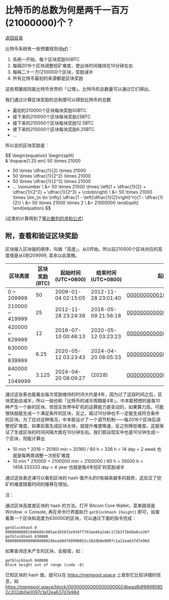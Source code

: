 # 比特币的总数为何是两千一百万(21000000)个？

[返回目录](../index.md)

比特币系统有一些预置规则([Ref](https://en.bitcoin.it/wiki/Protocol_rules))：

1. 系统一开始，每个区块奖励50BTC
2. 每隔2016个区块调整挖矿难度，使出块时间维持在10分钟左右
3. 每隔二十一万(210000)个区块，奖励减半
4. 所有比特币最初的来源都是区块奖励

这些预置规则是比特币世界的「公理」，比特币的总数量可以通过它们得出。

我们通过计算区块奖励的总和便可以得到比特币的总数

- 最初的210000个区块每块奖励50BTC
- 接下来的210000个区块每块奖励25BTC
- 接下来的210000个区块每块奖励12.5BTC
- 接下来的210000个区块每块奖励6.25BTC
- ...

所以总的区块奖励是：

$$
\begin{equation}
    \begin{split}  
& \hspace{1.25 em} 50 \times 21000
+ 50 \times \dfrac{1}{2} \times 21000
+ 50 \times \dfrac{1}{2^2} \times 21000
+ 50 \times \dfrac{1}{2^3} \times 21000
+ ... \nonumber \\
&= 50 \times 21000 \times \left(1 + \dfrac{1}{2} + \dfrac{1}{2^2} + \dfrac{1}{2^3} + \cdots\right) \\
&= 50 \times 21000 \times \lim_{n \to \infty} \dfrac{1 - \left(\dfrac{1}{2}\right)^n}{1 - \dfrac{1}{2}} \\
&= 50 \times 21000 \times 2 \\
&= 21000000
    \end{split}
\end{equation}
$$

(这里的计算用到了[等比数列的求和公式](../../maths/Sum_formula_for_a_geometric_series.md))

## 附，查看和验证区块奖励

区块接入区块链的顺序，叫做「高度」，从0开始。所以前210000个区块对应的高度值是从0到209999, 其余以此类推。

| 区块高度         | 区块奖励(BTC) | 起始时间(UTC+0800)  |   结束时间(UTC+0800)  | 起始区块 | 结束区块 |
|------------------|---------------|----------|----------|-----------------------------------------------|------------------|
| 0 ~ 209999       | 50            | 2009-01-04 02:15:05 | 2012-11-28 23:01:40 | [000000000019d6689c085a...6f](https://mempool.space/block/000000000019d6689c085ae165831e934ff763ae46a2a6c172b3f1b60a8ce26f) | [00000000000000f3819164...e1](https://mempool.space/block/00000000000000f3819164645360294b5dee7f2e846001ac9f41a70b7a9a3de1) |
| 210000 ~ 419999  | 25            | 2012-11-28 23:24:38 | 2016-05-09 21:56:18 | [000000000000048b95347e...2e](https://mempool.space/block/000000000000048b95347e83192f69cf0366076336c639f9b7228e9ba171342e) | [0000000000000000036f6f...ab](https://mempool.space/block/0000000000000000036f6fc4b804b05a6b79b2d5eb84cfef4674de2ef1eb83ab) |
| 420000 ~ 629999  | 12            | 2016-07-10 00:46:13 | 2020-05-12 03:23:23 | [000000000000000002cce8...a1](https://mempool.space/block/000000000000000002cce816c0ab2c5c269cb081896b7dcb34b8422d6b74ffa1) | [0000000000000000000d65...1e](https://mempool.space/block/0000000000000000000d656be18bb095db1b23bd797266b0ac3ba720b1962b1e) |
| 630000 ~ 839999  | 6.25          | 2020-05-12 03:23:43 | 2024-04-20 08:05:33 | [000000000000000000024b...6d](https://mempool.space/block/000000000000000000024bead8df69990852c202db0e0097c1a12ea637d7e96d) | [0000000000000000000172...ab](https://mempool.space/block/0000000000000000000172014ba58d66455762add0512355ad651207918494ab) |
| 840000 ~ 1049999 | 3.125         | 2024-04-20 08:09:27 |  (2028)             | [0000000000000000000320...a5](https://mempool.space/block/0000000000000000000320283a032748cef8227873ff4872689bf23f1cda83a5) | |


通过这张表也能看出每次奖励维持的时间大约是4年，因为过了这段时间之后，区块奖励会减半，所以一般也称「比特币的减半周期是4年」。中本聪预想的是每10种产生一个新的区块，但现实世界中矿机的运算能力是变动的，如果算力高，可能很快就能生成一个满足条件的区块，反之，超过10分钟也不一定能生成符合条件的区块。为了应对这种情况，中本聪设计了一个调节机制——每2016个区块后调整挖矿难度，如果前面生成区块太快，就提升难度降速，反之则降低难度。这就保证了生成区块的时间间隔大致在10分钟左右。我们假设现实中也是10分钟生成一个区块，则能计算出

- 10 min * 2016 = 20160 min = 20160 / 60 h = 336 h = 14 day = 2 week 也就是每两周调整一次挖矿难度
- 10 min * 210000 = 2100000 min = 2100000 / 60 h = 35000 h = 1458.333333 day = 4 year 也就是每4年挖矿的奖励减半

通过这张表还课可以看到区块的 hash 值开头的0有越来越多的趋势，这反应了挖矿的难度随着时间的推移在增加。

注：

通过区块高度查区块的 hash 的方法。打开 Bitcoin Core Wallet，菜单路径是 Window -> Console, 再在命令行界面执行 `getblockhash {height}` 即可，如查看第一个区块和高度为630000的区块，可以通过下面的指令完成：

```plaintext
getblockhash 0
000000000019d6689c085ae165831e934ff763ae46a2a6c172b3f1b60a8ce26f
getblockhash 630000
000000000000000000024bead8df69990852c202db0e0097c1a12ea637d7e96d
```

如果查询还未产生的区块，会报错，如：

```plaintext
getblockhash 840000
Block height out of range (code -8)
```

已知区块的 hash 值，就可以在 <https://mempool.space> 上查到它比较详细的信息，如 <https://mempool.space/block/000000000000000000024bead8df69990852c202db0e0097c1a12ea637d7e96d>

<script>
MathJax = {
  tex: {
    inlineMath: [['$', '$'], ['\\(', '\\)']]
  }
};
</script>
<script id="MathJax-script" async
  src="https://cdn.jsdelivr.net/npm/mathjax@3/es5/tex-chtml.js">
</script>
